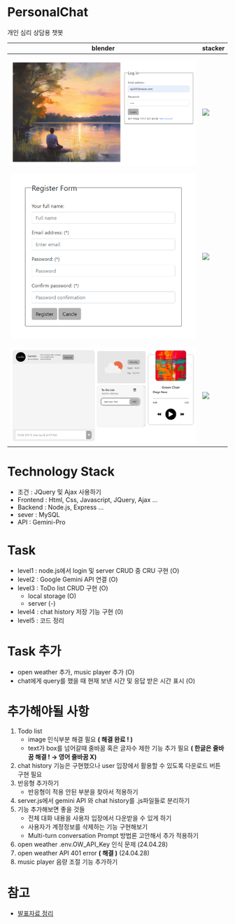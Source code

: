 # PersonalChat
개인 심리 상담용 챗봇


|blender|stacker| 
  |---|---|
  |<img style="margin-top: 10px" src='./IMAGES/loginPage.PNG'> </img>|<img style="margin-top: 10px" src='./image/stacked_visualization.png'> </img>|
  |<img style="margin-top: 10px" src='./IMAGES/register.PNG'> </img>|<img style="margin-top: 10px" src='./image/stack_r2_score.png'> </img>|
  |<img style="margin-top: 10px" src='./IMAGES/homePage.PNG'> </img>|<img style="margin-top: 10px" src='./image/stack_learning_curve.png'> </img>|


# Technology Stack
- 조건 : JQuery 및 Ajax 사용하기
- Frontend : Html, Css, Javascript, JQuery, Ajax ...
- Backend : Node.js, Express ...
- sever : MySQL
- API : Gemini-Pro

# Task
- level1 : node.js에서 login 및 server CRUD 중 CRU 구현 (O)
- level2 : Google Gemini API 연결 (O)
- level3 : ToDo list CRUD 구현 (O)
  - local storage (O)
  - server (-)
- level4 : chat history 저장 기능 구현 (0)
- level5 : 코드 정리

# Task 추가 
-  open weather 추가, music player 추가 (O)
-  chat에게 query를 했을 때 현재 보낸 시간 및 응답 받은 시간 표시 (O)

# 추가해야될 사항
1. Todo list
    - image 인식부분 해결 필요 **( 해결 완료 ! )**
    - text가 box를 넘어갈때 줄바꿈 혹은 글자수 제한 기능 추가 필요 **( 한글은 줄바꿈 해결 ! → 영어 줄바꿈 X)**
2. chat history 기능은 구현했으나 user 입장에서 활용할 수 있도록 다운로드 버튼 구현 필요
3. 반응형 추가하기
    - 반응형이 적용 안된 부분을 찾아서 적용하기
4. server.js에서 gemini API 와 chat history를 .js파일들로 분리하기
5. 기능 추가해보면 좋을 것들
    - 전체 대화 내용을 사용자 입장에서 다운받을 수 있게 하기
    - 사용자가 계정정보를 삭제하는 기능 구현해보기
    - Multi-turn conversation Prompt 방법론 고안해서 추가 적용하기
7. open weather .env.OW_API_Key 인식 문제 (24.04.28)
8. open weather API 401 error **( 해결 )** (24.04.28)
9. music player 음량 조절 기능 추가하기

# 참고
- [발표자료 정리](https://wjs545.notion.site/Psychological-counseling-Bot-648aeb7e5ca743cfb57fe0602791120e?pvs=4)
